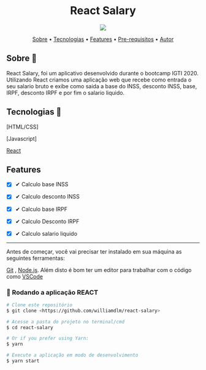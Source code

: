 <h1 align="center"> React Salary</h1>


<p align="center">
  <img src="https://res.cloudinary.com/dhmkfekt2/image/upload/v1614888116/react-salary-example_oqglsr.gif" />
</p>


<p align="center">
 <a href="#sobre">Sobre</a> •
 <a href="#tecnologias">Tecnologias</a> • 
 <a href="#features">Features</a> • 
 <a href="#pre">Pre-requisitos</a> • 
 <a href="#autor">Autor</a>
</p>

## Sobre :book:

React Salary, foi um aplicativo desenvolvido durante o bootcamp IGTI 2020.
Utilizando React criamos uma aplicação web que recebe como entrada o seu salario bruto e exibe como saida a base do INSS, desconto INSS, base, IRPF, desconto IRPF e por fim o salario liquido.

## Tecnologias  :rocket:

[HTML/CSS]

[Javascript]

[React][react]


 ## Features

  - [x] ✔ Calculo base INSS
  - [x] ✔ Calculo desconto INSS
  - [x] ✔ Calculo base IRPF
  - [x] ✔ Calculo Desconto IRPF
  - [x] ✔ Calculo salario liquido
 

<hr>
<p id="pre">
Antes de começar, você vai precisar ter instalado em sua máquina as seguintes ferramentas:  

[Git](https://git-scm.com)
, [Node.js](https://nodejs.org/en/). Além disto é bom ter um editor para trabalhar com o código como [VSCode](https://code.visualstudio.com/)
</p>

### 🎲 Rodando a aplicação REACT


```bash
# Clone este repositório
$ git clone <https://github.com/williamdlm/react-salary>
```
```bash
# Acesse a pasta do projeto no terminal/cmd
$ cd react-salary
```
```bash
# Or if you prefer using Yarn:
$ yarn 
```
```bash
# Execute a aplicação em modo de desenvolvimento
$ yarn start
```


[react]:https://pt-br.reactjs.org
